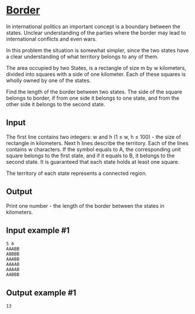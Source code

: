 # [Border](https://www.e-olymp.com/en/problems/2507)
In international politics an important concept is a boundary between the states. Unclear understanding of the parties where the border may lead to international conflicts and even wars.

In this problem the situation is somewhat simpler, since the two states have a clear understanding of what territory belongs to any of them.

The area occupied by two States, is a rectangle of size m by w kilometers, divided into squares with a side of one kilometer. Each of these squares is wholly owned by one of the states.

Find the length of the border between two states. The side of the square belongs to border, if from one side it belongs to one state, and from the other side it belongs to the second state.

## Input
The first line contains two integers: w and h (1 ≤ w, h ≤ 100) - the size of rectangle in kilometers. Next h lines describe the territory. Each of the lines contains w characters. If the symbol equals to A, the corresponding unit square belongs to the first state, and if it equals to B, it belongs to the second state. It is guaranteed that each state holds at least one square.

The territory of each state represents a connected region.

## Output
Print one number - the length of the border between the states in kilometers.

## Input example #1
```
5 6
AAABB
ABBBB
AAABB
AAAAB
AAAAB
AABBB
```

## Output example #1
```
13
```
